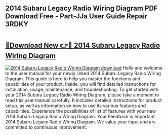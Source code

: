 ## 2014 Subaru Legacy Radio Wiring Diagram PDF Download Free - Part-JJa User Guide Repair 3RDKY

# <h2><a href="http://dfukkb6.blite.top/?on=2014+Subaru+Legacy+Radio+Wiring+Diagram">🔗Download New 👉🔴 2014 Subaru Legacy Radio Wiring Diagram</a></h2>

[![2014 Subaru Legacy Radio Wiring Diagram download](https://i.imgur.com/lujVjoI.png)](http://dfukkb6.blite.top/?on=2014+Subaru+Legacy+Radio+Wiring+Diagram)
Hello and welcome to the user manual for your newly linked 2014 Subaru Legacy Radio Wiring Diagram. This guide is here to help you master the functions and capabilities of your product. Inside, you will find detailed instructions for installation, usage, maintenance, and troubleshooting. To get started with your 2014 Subaru Legacy Radio Wiring Diagram, please take a moment to read this user manual carefully. It includes detailed instructions for product setup, as well as information on how to use its various features and capabilities. Experience the possibilities of list of features with your new 2014 Subaru Legacy Radio Wiring Diagram. Your Feedback is Important 2014 Subaru Legacy Radio Wiring Diagram. We value your input and are committed to continuous improvement.
